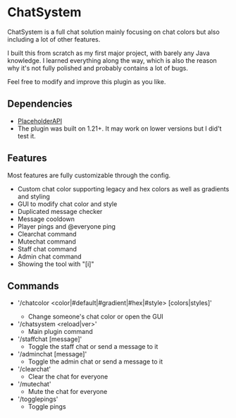 # ChatSystem

ChatSystem is a full chat solution mainly focusing on chat colors but also including a lot of other features.

I built this from scratch as my first major project, with barely any Java knowledge.
I learned everything along the way, which is also the reason why it's not fully polished and probably contains a lot of bugs.

Feel free to modify and improve this plugin as you like.

## Dependencies
- [PlaceholderAPI](https://www.spigotmc.org/resources/placeholderapi.6245/)
- The plugin was built on 1.21+. It may work on lower versions but I did't test it.

## Features

Most features are fully customizable through the config.

- Custom chat color supporting legacy and hex colors as well as gradients and styling 
- GUI to modify chat color and style
- Duplicated message checker
- Message cooldown
- Player pings and @everyone ping
- Clearchat command
- Mutechat command
- Staff chat command
- Admin chat command
- Showing the tool with "[i]"

## Commands
- '/chatcolor <player> <color|#default|#gradient|#hex|#style> [colors|styles]'
    - Change someone's chat color or open the GUI
- '/chatsystem <reload|ver>'
    - Main plugin command
- '/staffchat [message]'
    - Toggle the staff chat or send a message to it
- '/adminchat [message]'
    - Toggle the admin chat or send a message to it
- '/clearchat'
    - Clear the chat for everyone
- '/mutechat'
    - Mute the chat for everyone
- '/togglepings'
    - Toggle pings
